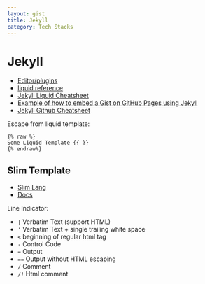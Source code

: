 ```yaml
---
layout: gist
title: Jekyll
category: Tech Stacks
---
```


# Jekyll

- [Editor/plugins](https://github.com/planetjekyll/awesome-jekyll-editors)
- [liquid reference](https://help.shopify.com/en/themes/liquid)
- [Jekyll Liquid Cheatsheet](https://gist.github.com/JJediny/a466eed62cee30ad45e2)
- [Example of how to embed a Gist on GitHub Pages using Jekyll](https://gist.github.com/benbalter/5555251)
- [Jekyll Github Cheatsheet](https://devhints.io/jekyll-github)


Escape from liquid template:
```
{% raw %}
Some Liquid Template {{ }}
{% endraw%}
```


## Slim Template

- [Slim Lang](http://slim-lang.com/)
- [Docs](http://www.rubydoc.info/gems/slim/frames)

Line Indicator:
- `|` Verbatim Text (support HTML)
- `'` Verbatim Text + single trailing white space
- `<` beginning of regular html tag
- `-` Control Code
- `=` Output
- `==` Output without HTML escaping
- `/` Comment
- `/!` Html comment
